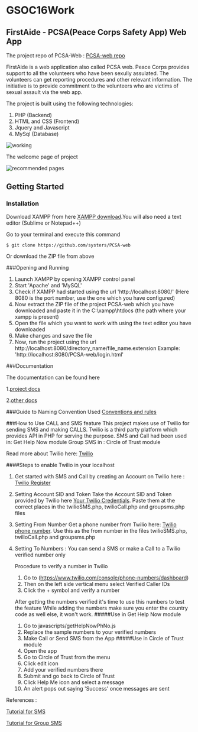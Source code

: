 
# GSOC16Work

## FirstAide - PCSA(Peace Corps Safety App) Web App

The project repo of PCSA-Web : [PCSA-web repo](https://github.com/systers/PCSA-web)

FirstAide is a web application also called PCSA web. Peace Corps provides support to all the volunteers who have been sexully assulated. The volunteers can get reporting procedures and other relevant information. The initiative is to provide commitment to the volunteers who are victims of sexual assault via the web app.

The project is built using the following technologies:
 1. PHP (Backend)
 2. HTML and CSS (Frontend)
 3. Jquery and Javascript
 4. MySql (Database)

![working](https://cloud.githubusercontent.com/assets/14356938/15768596/d4ae5218-296f-11e6-9102-0d39e2bcd1da.jpg)

The welcome page of project

![recommended pages](https://cloud.githubusercontent.com/assets/14356938/15768497/001cb95e-296f-11e6-8cf4-052ffc24e154.png)

## Getting Started

### Installation
Download XAMPP from here [XAMPP download](https://www.apachefriends.org/download.html).You will also need a text editor (Sublime or Notepad++) 

Go to your terminal and execute this command

    $ git clone https://github.com/systers/PCSA-web

Or download the ZIP file from above

###Opening and Running
1. Launch XAMPP by opening XAMPP control panel
2. Start 'Apache' and 'MySQL' 
3. Check if XAMPP had started using the url 'http://localhost:8080/' (Here 8080 is the port number, use the one which you have configured)
4. Now extract the ZIP file of the project PCSA-web which you have downloaded and paste it in the C:\xampp\htdocs (the path where your xampp is present)
5. Open the file which you want to work with using the text editor you have downloaded
6. Make changes and save the file
7. Now, run the project using the url http://localhost:8080/directory_name/file_name.extension  Example: 'http://localhost:8080/PCSA-web/login.html'

###Documentation

The documentation can be found here

1.[project docs](https://github.com/AkankshaBodhankar/GSOC16Work/tree/master/project-docs)

2.[other docs](https://github.com/AkankshaBodhankar/GSOC16Work/tree/master/work-docs)

###Guide to Naming Convention Used
[Conventions and rules](https://google.github.io/styleguide/htmlcssguide.xml)

###How to Use CALL and SMS feature
This project makes use of Twilio for sending SMS and making CALLS. Twilio is a third party platform which provides API in PHP for serving the purpose.
SMS and Call had been used in:
Get Help Now module
Group SMS in :
Circle of Trust module

Read more about Twilio here: [Twilio](https://www.twilio.com/)

####Steps to enable Twilio in your localhost
1. Get started with SMS and Call by creating an Account on Twilio here : [Twilio Register](https://www.twilio.com/try-twilio)
2. Setting Account SID and Token
   Take the Account SID and Token provided by Twilio here [Your Twilio Credentials](https://www.twilio.com/console). Paste them at the correct places in  the twilioSMS.php, twilioCall.php and groupsms.php files
3. Setting From Number
   Get a phone number from Twilio here: [Twilio phone number](https://www.twilio.com/console/phone-numbers/dashboard). Use this as the from number in the files twilioSMS.php, twilioCall.php and groupsms.php
4. Setting To Numbers :
   You can send a SMS or make a Call to a Twilio verified number only

   Procedure to verify a number in Twilio
   1. Go to (https://www.twilio.com/console/phone-numbers/dashboard)
   2. Then on the left side vertical menu select Verified Caller IDs
   3. Click the + symbol and verify a number
   
   After getting the numbers verified it's time to use this numbers to test the feature
   While adding the numbers make sure you enter the country code as well else, it won't work.
   #####Use in Get Help Now module
   1. Go to javascripts/getHelpNowPhNo.js
   2. Replace the sample numbers to your verified numbers
   3. Make Call or Send SMS from the App
   #####Use in Circle of Trust module
   1. Open the app
   2. Go to Circle of Trust from the menu
   3. Click edit icon
   4. Add your verified numbers there
   5. Submit and go back to Circle of Trust
   6. Click Help Me icon and select a message
   7. An alert pops out saying 'Success' once messages are sent

References : 

[Tutorial for SMS](https://www.youtube.com/watch?v=jZPeNfLD5Yc)

[Tutorial for Group SMS](https://www.youtube.com/watch?v=G4oluQf_7S4)
   
